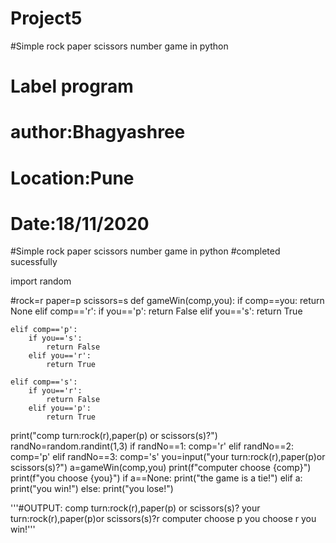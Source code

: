 # Project5
#Simple rock paper scissors number game in python
# Label program
# author:Bhagyashree
# Location:Pune
# Date:18/11/2020
#Simple rock paper scissors number game in python
#completed sucessfully


import random

#rock=r paper=p scissors=s
def gameWin(comp,you):
    if comp==you:
        return None
    elif comp=='r':
        if you=='p':
            return False
        elif you=='s':
            return True

    elif comp=='p':
        if you=='s':
            return False
        elif you=='r':
            return True

    elif comp=='s':
        if you=='r':
            return False
        elif you=='p':
            return True
print("comp turn:rock(r),paper(p) or scissors(s)?")
randNo=random.randint(1,3)
if randNo==1:
    comp='r'
elif randNo==2:
    comp='p'
elif randNo==3:
    comp='s'
you=input("your turn:rock(r),paper(p)or scissors(s)?")
a=gameWin(comp,you)
print(f"computer choose {comp}")
print(f"you choose {you}")
if a==None:
    print("the game is a tie!")
elif a:
    print("you win!")
else:
    print("you lose!")

'''#OUTPUT:
comp turn:rock(r),paper(p) or scissors(s)?
your turn:rock(r),paper(p)or scissors(s)?r
computer choose p
you choose r
you win!'''
